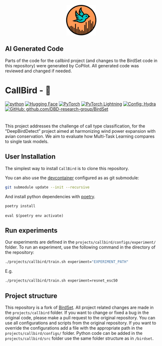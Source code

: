 <div align="center">
  <img src="https://github.com/DBD-research-group/BirdSet/blob/main/resources/perch/birdsetsymbol.png" alt="logo" width="100">
</div>

## AI Generated Code
Parts of the code for the callbird project (and changes to the BirdSet code in this repository) were generated by CoPilot. All generated code was reviewed and changed if needed.

# CallBird -  🤗
[![python](https://img.shields.io/badge/-Python_3.10-blue?logo=python&logoColor=white)](https://github.com/pre-commit/pre-commit)
<a href="https://huggingface.co/"><img alt="Hugging Face" src="https://img.shields.io/badge/HuggingFace-ffcc00?logo=huggingface&logoColor=white"></a>
<a href="https://pytorch.org/get-started/locally/"><img alt="PyTorch" src="https://img.shields.io/badge/PyTorch-ee4c2c?logo=pytorch&logoColor=white"></a>
<a href="https://www.pytorchlightning.ai/"><img alt="PyTorch Lightning" src="https://img.shields.io/badge/PyTorch_Lightning-792ee5?logo=pytorch-lightning&logoColor=white"></a>
<a href="https://hydra.cc/"><img alt="Config: Hydra" src="https://img.shields.io/badge/Config-Hydra-89b8cd"></a>
<a href="https://github.com/DBD-research-group/BirdSet"><img alt="GitHub: github.com/DBD-research-group/BirdSet " src="https://img.shields.io/badge/-BirdSet-017F2F?style=flat&logo=github&labelColor=gray"></a>
<!-- [![arXiv](https://img.shields.io/badge/arXiv-1234.56789-b31b1b.svg)](https://arxiv.org/abs/2403.10380) -->

# 


This project addresses the challenge of call type classification, for the ”DeepBirdDetect” project aimed at harmonizing wind power expansion with avian conservation. We aim to evaluate how Multi-Task Learning compares to single task models.

## User Installation

The simplest way to install $\texttt{CallBird}$ is to clone this repository.

You can also use the [devcontainer](https://code.visualstudio.com/docs/devcontainers/containers) configured as as git submodule:
```bash
git submodule update --init --recursive
```

And install python dependencies with [poetry](https://python-poetry.org/).
```
poetry install

eval $(poetry env activate)
```


## Run experiments

Our experiments are defined in the `projects/callbird/configs/experiment/` folder. To run an experiment, use the following command in the directory of the repository:

``` bash
./projects/callbird/train.sh experiment="EXPERIMENT_PATH"
```

E.g.
``` bash
./projects/callbird/train.sh experiment=resnet_esc50  
```

## Project structure

This repository is a fork of [BirdSet](https://github.com/DBD-research-group/BirdSet). All project related changes are made in the `projects/callbird` folder. If you want to change or fixed a bug in the original code, please make a pull request to the original repository. You can use all configurations and scripts from the original repository. If you want to override the configurations add a file with the appropriate path in the `projects/callbird/configs/` folder. Python code can be added in the `projects/callbird/src` folder use the same folder structure as in `/birdset`.





